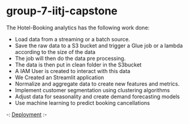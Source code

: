 # group-7-iitj-capstone

The Hotel-Booking analytics has the following work done:

- Load data from a streaming or a batch source.
- Save the raw data to a S3 bucket and trigger a Glue job or a lambda according to the size of the data
- The job will then do the data pre processing.
- The data is then put in clean folder in the S3bucket
- A IAM User is created to interact with this data
- We Created an Streamlit application
- Normalize and aggregate data to create new features and metrics.
- Implement customer segmentation using clustering algorithms
- Adjust data for seasonality and create demand forecasting models
- Use machine learning to predict booking cancellations

-: [Deployment](https://huggingface.co/spaces/mayankraghav/Capstone_project) :- 
